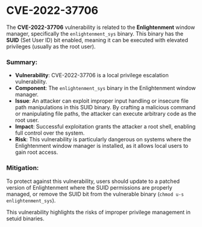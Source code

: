 # CVE-2022-37706

The **CVE-2022-37706** vulnerability is related to the **Enlightenment** window manager, specifically the `enlightenment_sys` binary. This binary has the **SUID** (Set User ID) bit enabled, meaning it can be executed with elevated privileges (usually as the root user).

### Summary:
- **Vulnerability**: CVE-2022-37706 is a local privilege escalation vulnerability.
- **Component**: The `enlightenment_sys` binary in the Enlightenment window manager.
- **Issue**: An attacker can exploit improper input handling or insecure file path manipulations in this SUID binary. By crafting a malicious command or manipulating file paths, the attacker can execute arbitrary code as the root user.
- **Impact**: Successful exploitation grants the attacker a root shell, enabling full control over the system.
- **Risk**: This vulnerability is particularly dangerous on systems where the Enlightenment window manager is installed, as it allows local users to gain root access.

### Mitigation:
To protect against this vulnerability, users should update to a patched version of Enlightenment where the SUID permissions are properly managed, or remove the SUID bit from the vulnerable binary (`chmod u-s enlightenment_sys`).

This vulnerability highlights the risks of improper privilege management in setuid binaries.

